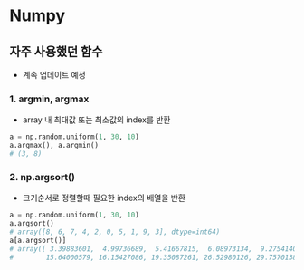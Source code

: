 # Numpy
## 자주 사용했던 함수
* 계속 업데이트 예정
### 1. argmin, argmax
* array 내 최대값 또는 최소값의 index를 반환
 ```python
a = np.random.uniform(1, 30, 10)
a.argmax(), a.argmin()
# (3, 8)
```

### 2. np.argsort()
* 크기순서로 정렬할때 필요한 index의 배열을 반환
```python
a = np.random.uniform(1, 30, 10)
a.argsort()
# array([8, 6, 7, 4, 2, 0, 5, 1, 9, 3], dtype=int64)
a[a.argsort()]
# array([ 3.39883601,  4.99736689,  5.41667815,  6.08973134,  9.27541406,
#        15.64000579, 16.15427086, 19.35087261, 26.52980126, 29.75701383])
```
